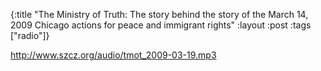 {:title "The Ministry of Truth: The story behind the story of the March 14, 2009 Chicago actions for peace and immigrant rights"
:layout :post
:tags  ["radio"]}

<http://www.szcz.org/audio/tmot_2009-03-19.mp3>

